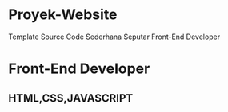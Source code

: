 # Proyek-Website
Template Source Code Sederhana Seputar Front-End Developer

<h1>Front-End Developer</h1>
<h2>HTML,CSS,JAVASCRIPT</h2>
